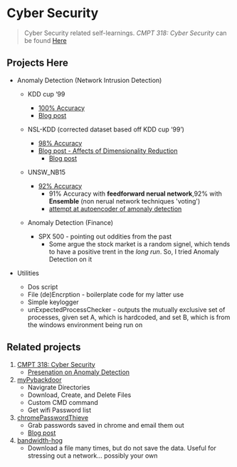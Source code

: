 # Cyber Security
> Cyber Security related self-learnings. _CMPT 318: Cyber Security_ can be found [Here](https://github.com/alik604/Classes/tree/master/CMPT318)

## Projects Here 

* Anomaly Detection (Network Intrusion Detection) 

  * KDD cup ‘99
      + [100% Accuracy](https://github.com/alik604/cyber-security/blob/master/anomalyDetection/KDD%20cup%20'99/kddcup_99_100accAchieved.ipynb) 
    + [Blog post](https://medium.com/@alik604/predicting-the-nsl-kdd-data-set-with-98-accuracy-240a7a245c9d) 
  * NSL-KDD (corrected dataset based off KDD cup ‘99’)
     + [98% Accuracy](https://github.com/alik604/cyber-security/blob/master/anomalyDetection/NSL_KDD/NSL_KDD.ipynb)
     + [Blog post - Affects of Dimensionality Reduction](https://github.com/alik604/dimensionality-reduction-overview) 
       +  [Blog post](https://medium.com/@alik604/dimensionality-reduction-effects-on-model-accuracy-c021f4f33a61)
  * UNSW_NB15
    + [92% Accuracy](https://github.com/alik604/cyber-security/blob/master/anomalyDetection/UNSW_NB15.ipynb)
      + 91% Accuracy with **feedforward nerual network**,92% with **Ensemble** (non nerual network techniques 'voting') 
      + [attempt at autoencoder of amonaly detection](https://colab.research.google.com/drive/15L29IKGf-7JEvcSIC4FeOEcps5_Jn8hD) 

  * Anomaly Detection (Finance)
      + SPX 500 - pointing out oddities from the past
        + Some argue the stock market is a random signel, which tends to have a positive trent in the *long run*. So, I tried Anomaly Detection on it   
* Utilities 
  * Dos script
  * File (de)Encrption - boilerplate code for my latter use 
  * Simple keylogger 
  * unExpectedProcessChecker - outputs the mutually exclusive set of processes, given set A, which is hardcoded, and set B, which is from the windows environment being run on



## Related projects
1. [CMPT 318: Cyber Security](https://github.com/alik604/Classes/tree/master/CMPT318)
    - [Presenation on Anomaly Detection](https://github.com/alik604/Classes/blob/master/CMPT318/CMPT_318_Presentation.pdf) 
2. [myPybackdoor](https://github.com/alik604/myPybackdoor)
    - Navigrate Directories 
    - Download, Create, and Delete Files
    - Custom CMD command
    - Get wifi Password list
3. [chromePasswordThieve](https://github.com/alik604/chromePasswordThieve)
    - Grab passwords saved in chrome and email them out 
    - [Blog post](https://alik604.github.io/chromePasswordThieve/index.html)
4. [bandwidth-hog](https://github.com/alik604/bandwidth-hog)
    - Download a file many times, but do not save the data. Useful for stressing out a network... possibly your own
